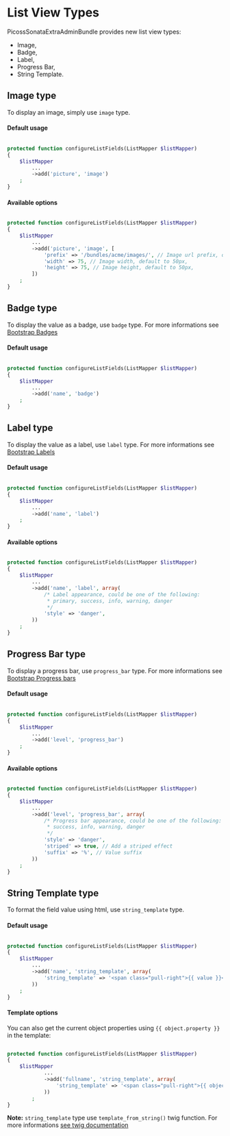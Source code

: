 List View Types
===============

PicossSonataExtraAdminBundle provides new list view types:

- Image,
- Badge,
- Label,
- Progress Bar,
- String Template.

## Image type

To display an image, simply use `image` type.

#### Default usage

``` php

protected function configureListFields(ListMapper $listMapper)
{
    $listMapper
        ...
        ->add('picture', 'image')
    ;
}

```

#### Available options

``` php

protected function configureListFields(ListMapper $listMapper)
{
    $listMapper
        ...
        ->add('picture', 'image', [
            'prefix' => '/bundles/acme/images/', // Image url prefix, default to null
            'width' => 75, // Image width, default to 50px,
            'height' => 75, // Image height, default to 50px,
        ])
    ;
}

```

## Badge type

To display the value as a badge, use `badge` type.
For more informations see [Bootstrap Badges](http://getbootstrap.com/components/#badges)

#### Default usage

``` php

protected function configureListFields(ListMapper $listMapper)
{
    $listMapper
        ...
        ->add('name', 'badge')
    ;
}

```

## Label type

To display the value as a label, use `label` type.
For more informations see [Bootstrap Labels](http://getbootstrap.com/components/#labels)

#### Default usage

``` php

protected function configureListFields(ListMapper $listMapper)
{
    $listMapper
        ...
        ->add('name', 'label')
    ;
}

```

#### Available options

``` php

protected function configureListFields(ListMapper $listMapper)
{
    $listMapper
        ...
        ->add('name', 'label', array(
            /* Label appearance, could be one of the following:
             * primary, success, info, warning, danger
             */
            'style' => 'danger',
        ))
    ;
}

```

## Progress Bar type

To display a progress bar, use `progress_bar` type.
For more informations see [Bootstrap Progress bars](http://getbootstrap.com/components/#progress)

#### Default usage

``` php

protected function configureListFields(ListMapper $listMapper)
{
    $listMapper
        ...
        ->add('level', 'progress_bar')
    ;
}

```

#### Available options

``` php

protected function configureListFields(ListMapper $listMapper)
{
    $listMapper
        ...
        ->add('level', 'progress_bar', array(
            /* Progress bar appearance, could be one of the following:
             * success, info, warning, danger
             */
            'style' => 'danger',
            'striped' => true, // Add a striped effect
            'suffix' => '%', // Value suffix
        ))
    ;
}

```

## String Template type

To format the field value using html, use `string_template` type.

#### Default usage

``` php

protected function configureListFields(ListMapper $listMapper)
{
    $listMapper
        ...
        ->add('name', 'string_template', array(
            'string_template' => '<span class="pull-right">{{ value }}</span>'
        ))
    ;
}

```

#### Template options

You can also get the current object properties using `{{ object.property }}` in the template:

``` php

protected function configureListFields(ListMapper $listMapper)
{
    $listMapper
            ...
            ->add('fullname', 'string_template', array(
                'string_template' => '<span class="pull-right">{{ object.firstname }} {{ object.lastname }}</span>'
            ))
        ;
}

```

**Note:**
`string_template` type use `template_from_string()` twig function.
For more informations [see twig documentation](http://twig.sensiolabs.org/doc/functions/template_from_string.html)